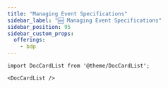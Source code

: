 ```yaml
---
title: "Managing Event Specifications"
sidebar_label: "🆕 Managing Event Specifications"
sidebar_position: 95
sidebar_custom_props:
  offerings:
    - bdp
---
```


```mdx-code-block
import DocCardList from '@theme/DocCardList';

<DocCardList />
```